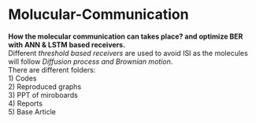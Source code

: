 # Molucular-Communication
**How the molecular communication can takes place? and optimize BER with ANN &amp; LSTM based receivers.**
</br> Different *threshold based receivers* are used to avoid ISI as the molecules will follow *Diffusion process and Brownian motion*. 
</br > There are different folders: 
</br > 1) Codes
</br > 2) Reproduced graphs
</br > 3) PPT of miroboards
</br > 4) Reports
</br > 5) Base Article
